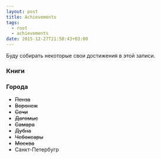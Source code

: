 ```yaml
---
layout: post
title: Achievements
tags:
  - root
  - achievements
date: 2015-12-27T21:58:43+03:00
---
```


Буду собирать некоторые свои достижения в этой записи.

### <a name="books"></a>Книги

### <a name="cities"></a>Города

* <deL>Пенза</deL>
* <del>Воронеж</del>
* <del>Сочи</del>
* <del>Дагомыс</del>
* <del>Самара</del>
* <del>Дубна</del>
* <del>Чебоксары</del>
* <del>Москва</del>
* Санкт-Петербугр

